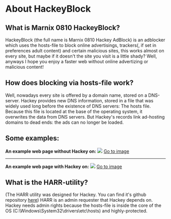 # About HackeyBlock
## What is Marnix 0810 HackeyBlock?

HackeyBlock (the full name is Marnix 0810 Hackey AdBlock) is an adblocker which uses the hosts-file to block online advertisings, trackers(, if set in preferences adult content) and certain malicious sites, this works almost on every site, but maybe if it doesn't the site you visit is a little shady? Well, anyways I hope you enjoy a faster web without online advertizing or malicious content!

## How does blocking via hosts-file work?
Well, nowadays every site is offered by a domain name, stored on a DNS-server. Hackey provides new DNS information, stored in a file that was widely used long before the existence of DNS servers: The hosts file. Because this file is located at the base of the operating system, it overwrites the data from DNS servers. But Hackey's records link ad-hosting domains to dead ends: the ads can no longer be loaded.

## Some examples:
**An example web page without Hackey on:**
![](https://marnix0810.github.io/HackeyBlock/IMG/example1.png)
[Go to image](https://marnix0810.github.io/HackeyBlock/IMG/example1.png)

***

**An example web page with Hackey on:**
![](https://marnix0810.github.io/HackeyBlock/IMG/example2.png)
[Go to image](https://marnix0810.github.io/HackeyBlock/IMG/example2.png)

## What is the HARR-utility?
(The HARR utility was designed for Hackey. You can find it's github repository [here](https://github.com/Marnix0810/HARR/))
HARR is an admin requester that Hackey depends on. Hackey needs admin rights because the hosts-file is inside the core of the OS (C:\Windows\System32\drivers\etc\hosts) and highly-protected.
